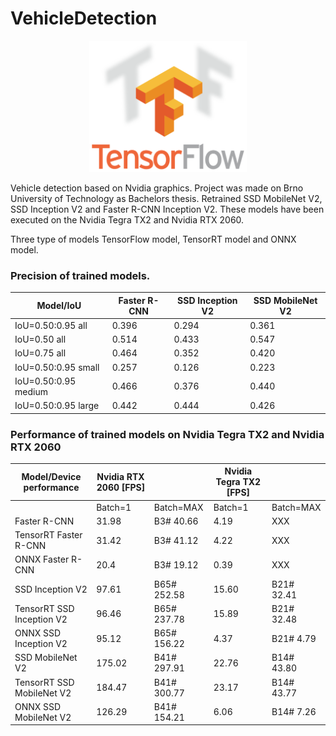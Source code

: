 # VehicleDetection

<p align="center">
<img src="tf.png" width="50%" height="50%" alignment="center">
</p>
Vehicle detection based on Nvidia graphics. Project was made on Brno University of Technology as Bachelors thesis. Retrained SSD MobileNet V2, SSD Inception V2 and Faster R-CNN Inception V2. These models have been executed on the Nvidia Tegra TX2 and Nvidia RTX 2060.

Three type of models TensorFlow model, TensorRT model and ONNX model.

### Precision of trained models.
| Model/IoU | Faster R-CNN | SSD Inception V2 | SSD MobileNet V2 |
|---|---|---|---|
| IoU=0.50:0.95 all | 0.396 | 0.294 | 0.361 | 
| IoU=0.50 all | 0.514|0.433 | 0.547 |
| IoU=0.75 all | 0.464|0.352 | 0.420 |
| IoU=0.50:0.95 small | 0.257 | 0.126 | 0.223|
| IoU=0.50:0.95 medium | 0.466 | 0.376 | 0.440|
| IoU=0.50:0.95 large | 0.442 | 0.444 | 0.426|

### Performance of trained models on Nvidia Tegra TX2 and Nvidia RTX 2060
| Model/Device performance | Nvidia RTX 2060 [FPS] || Nvidia Tegra TX2 [FPS]||
|---|---|---|---|---|
|| Batch=1 | Batch=MAX | Batch=1 | Batch=MAX |
| Faster R-CNN | 31.98 | B3\# 40.66 | 4.19 | XXX |
| TensorRT Faster R-CNN | 31.42 | B3\# 41.12 | 4.22 | XXX |
| ONNX Faster R-CNN | 20.4 | B3\# 19.12 | 0.39 | XXX |
| SSD Inception V2 | 97.61 | B65\# 252.58 | 15.60 | B21\# 32.41|
| TensorRT SSD Inception V2 | 96.46 | B65\# 237.78 | 15.89 | B21\# 32.48|
| ONNX SSD Inception V2 | 95.12 | B65\# 156.22 | 4.37 | B21\# 4.79|
| SSD MobileNet V2 | 175.02 | B41\# 297.91 | 22.76 | B14\# 43.80|
| TensorRT SSD MobileNet V2 | 184.47 | B41\# 300.77 | 23.17 | B14\# 43.77|
| ONNX SSD MobileNet V2 | 126.29 | B41\# 154.21 | 6.06 | B14\# 7.26|
